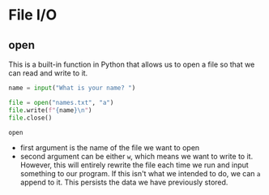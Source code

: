 # File I/O

## open

This is a built-in function in Python that allows us to open a file so that we can read and write to it.

```python
name = input("What is your name? ")

file = open("names.txt", "a")
file.write(f"{name}\n")
file.close()
```

`open`

- first argument is the name of the file we want to open
- second argument can be either `w`, which means we want to write to it. However, this will entirely rewrite the file each time we run and input something to our program. If this isn't what we intended to do, we can `a` append to it. This persists the data we have previously stored.
